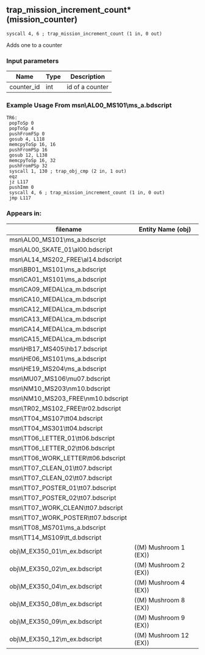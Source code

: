 ## trap_mission_increment_count* (mission_counter)

`syscall 4, 6 ; trap_mission_increment_count (1 in, 0 out)`

Adds one to a counter

### Input parameters
| Name | Type | Description
|------|------|------------
| counter_id   | int   | id of a counter


### Example Usage From msn\AL00_MS101\ms_a.bdscript
```plaintext
TR6:
 popToSp 0
 popToSp 4
 pushFromFSp 0
 gosub 4, L118
 memcpyToSp 16, 16
 pushFromPSp 16
 gosub 12, L138
 memcpyToSp 16, 32
 pushFromPSp 32
 syscall 1, 130 ; trap_obj_cmp (2 in, 1 out)
 eqz 
 jz L117
 pushImm 0
 syscall 4, 6 ; trap_mission_increment_count (1 in, 0 out)
 jmp L117
```


### Appears in:
| filename | Entity Name (obj)
|----------|-------------
| msn\AL00_MS101\ms_a.bdscript       |           
| msn\AL00_SKATE_01\al00.bdscript       |           
| msn\AL14_MS202_FREE\al14.bdscript       |           
| msn\BB01_MS101\ms_a.bdscript       |           
| msn\CA01_MS101\ms_a.bdscript       |           
| msn\CA09_MEDAL\ca_m.bdscript       |           
| msn\CA10_MEDAL\ca_m.bdscript       |           
| msn\CA12_MEDAL\ca_m.bdscript       |           
| msn\CA13_MEDAL\ca_m.bdscript       |           
| msn\CA14_MEDAL\ca_m.bdscript       |           
| msn\CA15_MEDAL\ca_m.bdscript       |           
| msn\HB17_MS405\hb17.bdscript       |           
| msn\HE06_MS101\ms_a.bdscript       |           
| msn\HE19_MS204\ms_a.bdscript       |           
| msn\MU07_MS106\mu07.bdscript       |           
| msn\NM10_MS203\nm10.bdscript       |           
| msn\NM10_MS203_FREE\nm10.bdscript       |           
| msn\TR02_MS102_FREE\tr02.bdscript       |           
| msn\TT04_MS107\tt04.bdscript       |           
| msn\TT04_MS301\tt04.bdscript       |           
| msn\TT06_LETTER_01\tt06.bdscript       |           
| msn\TT06_LETTER_02\tt06.bdscript       |           
| msn\TT06_WORK_LETTER\tt06.bdscript       |           
| msn\TT07_CLEAN_01\tt07.bdscript       |           
| msn\TT07_CLEAN_02\tt07.bdscript       |           
| msn\TT07_POSTER_01\tt07.bdscript       |           
| msn\TT07_POSTER_02\tt07.bdscript       |           
| msn\TT07_WORK_CLEAN\tt07.bdscript       |           
| msn\TT07_WORK_POSTER\tt07.bdscript       |           
| msn\TT08_MS701\ms_a.bdscript       |           
| msn\TT14_MS109\tt_d.bdscript       |           
| obj\M_EX350_01\m_ex.bdscript       | ((M) Mushroom 1 (EX))          
| obj\M_EX350_02\m_ex.bdscript       | ((M) Mushroom 2 (EX))          
| obj\M_EX350_04\m_ex.bdscript       | ((M) Mushroom 4 (EX))          
| obj\M_EX350_08\m_ex.bdscript       | ((M) Mushroom 8 (EX))          
| obj\M_EX350_09\m_ex.bdscript       | ((M) Mushroom 9 (EX))          
| obj\M_EX350_12\m_ex.bdscript       | ((M) Mushroom 12 (EX))          



